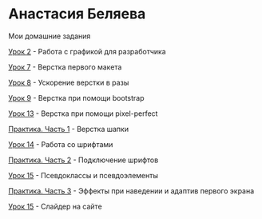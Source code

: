 

# Анастасия Беляева
Мои домашние задания

[Урок 2](https://github.com/9karamba/9karamba.github.io/tree/master/DOMASHKA/lesson-2 " ") - Работа с графикой для разработчика

[Урок 7](https://github.com/9karamba/9karamba.github.io/tree/master/DOMASHKA/lesson-7 " ") - Верстка первого макета

[Урок 8](https://github.com/9karamba/9karamba.github.io/tree/master/DOMASHKA/lesson-8 " ") - Ускорение верстки в разы

[Урок 9](https://github.com/9karamba/9karamba.github.io/tree/master/DOMASHKA/lesson-9 " ") - Верстка при помощи bootstrap

[Урок 13](https://github.com/9karamba/9karamba.github.io/tree/master/DOMASHKA/lesson-13 " ") - Верстка при помощи pixel-perfect

[Практика. Часть 1](https://github.com/9karamba/9karamba.github.io/tree/master/DOMASHKA/practica-1 " ") - Верстка шапки

[Урок 14](https://github.com/9karamba/9karamba.github.io/tree/master/DOMASHKA/lesson-14 " ") - Работа со шрифтами

[Практика. Часть 2](https://github.com/9karamba/9karamba.github.io/tree/master/DOMASHKA/practica-2 " ") - Подключение шрифтов

[Урок 15](https://github.com/9karamba/9karamba.github.io/tree/master/DOMASHKA/lesson-15 " ") - Псевдоклассы и псевдоэлементы

[Практика. Часть 3](https://github.com/9karamba/9karamba.github.io/tree/master/DOMASHKA/practica-3 " ") - Эффекты при наведении и адаптив первого экрана

[Урок 15](https://github.com/9karamba/9karamba.github.io/tree/master/DOMASHKA/lesson-16 " ") - Слайдер на сайте
